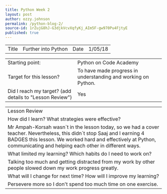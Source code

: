 ```yaml
---
title: Python Week 2
layout: post
author: ozzy.johnson
permalink: /python-blog-2/
source-id: 1rZujG8hJ-G3djkVcvXqfyKj_AIm5F-gw970Pu4FjtyE
published: true
---
```

<table>
  <tr>
    <td>Title</td>
    <td>Further into Python</td>
    <td>Date</td>
    <td>1/05/18</td>
  </tr>
</table>


<table>
  <tr>
    <td>Starting point:</td>
    <td>Python on Code Academy</td>
  </tr>
  <tr>
    <td>Target for this lesson?</td>
    <td>To have made progress in understanding and working on Python.</td>
  </tr>
  <tr>
    <td>Did I reach my target? 
(add details to "Lesson Review")</td>
    <td> Yes </td>
  </tr>
</table>


<table>
  <tr>
    <td>Lesson Review</td>
  </tr>
  <tr>
    <td>How did I learn? What strategies were effective? </td>
  </tr>
  <tr>
    <td>Mr Ampah-Korsah wasn`t in the lesson today, so we had a cover teacher. Nevertheless, this didn`t stop Saaj and I earning 4 BADGES this lesson. We worked hard and effectively at Python, communicating and helping each other in different ways. </td>
  </tr>
  <tr>
    <td>What limited my learning? Which habits do I need to work on? </td>
  </tr>
  <tr>
    <td>Talking too much and getting distracted from my work by other people slowed down my work progress greatly.</td>
  </tr>
  <tr>
    <td>What will I change for next time? How will I improve my learning?</td>
  </tr>
  <tr>
    <td>Persevere more so I don't spend too much time on one exercise.</td>
  </tr>
</table>


